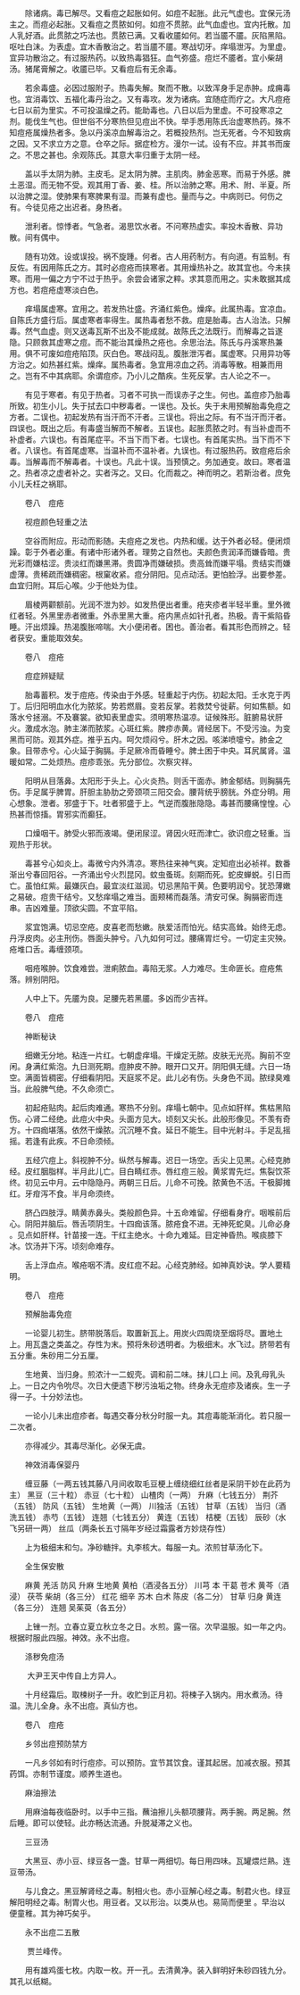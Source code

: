 <!-- { "loadSidebar": true } -->
　　除诸病。毒已解尽。又看痘之起胀如何。如痘不起胀。此元气虚也。宜保元汤主之。而痘必起胀。又看痘之贯脓如何。如痘不贯脓。此气血虚也。宜内托散。加人乳好酒。此贯脓之巧法也。贯脓已满。又看收靥如何。若当靥不靥。灰陷黑陷。呕吐白沫。为表虚。宜木香散治之。若当靥不靥。寒战切牙。痒塌泄泻。为里虚。宜异功散治之。有过服热药。以致热毒猖狂。血气弥盛。痘烂不靥者。宜小柴胡汤。猪尾膏解之。收靥已毕。又看痘后有无余毒。

　　若余毒盛。必因过服附子。热毒失解。聚而不散。以致浑身手足赤肿。成痈毒也。宜消毒饮、五福化毒丹治之。又有毒攻。发为诸病。宜随症而疗之。大凡痘疮七日以前为里实。不可投温燥之药。能助毒也。八日以后为里虚。不可投寒凉之剂。能伐生气也。但世俗不分寒热但见痘出不快。举手悉用陈氏治虚寒热药。殊不知痘疮属燥热者多。急以丹溪凉血解毒治之。若概投热剂。岂无死者。今不知致病之因。又不求立方之意。仓卒之际。据症检方。漫尔一试。设有不应。并其书而废之。不思之甚也。余观陈氏。其意大率归重于太阴一经。

　　盖以手太阴为肺。主皮毛。足太阴为脾。主肌肉。肺金恶寒。而易于外感。脾土恶湿。而无物不受。观其用丁香、姜、桂。所以治肺之寒。用术、附、半夏。所以治脾之湿。使肺果有寒脾果有湿。而兼有虚也。量而与之。中病则已。何伤之有。今徒见疮之出迟者。身热者。

　　泄利者。惊悸者。气急者。渴思饮水者。不问寒热虚实。率投木香散、异功散。间有偶中。

　　随有功效。设或误投。祸不旋踵。何者。古人用药制方。有向道。有监制。有反佐。有因用陈氏之方。其时必痘疮而挟寒者。其用燥热补之。故其宜也。今未挟寒。而用一偏之方宁不过于热乎。余尝会诸家之粹。求其意而用之。实未敢据其成方也。若痘疮虚寒淡白色。

　　痒塌属虚寒。宜用之。若发热壮盛。齐涌红紫色。燥痒。此属热毒。宜凉血。自陈氏方盛行后。属虚寒者率得生。属热毒者愁不救。痘是胎毒。古人治法。只解毒。然气血虚。则又送毒瓦斯不出及不能成就。故陈氏之法既行。而解毒之旨遂隐。只顾救其虚寒之痘。而不能治其燥热之疮也。余思治法。陈氏与丹溪寒热兼用。俱不可废如痘疮陷顶。灰白色。寒战闷乱。腹胀泄泻者。属虚寒。只用异功等方治之。如热甚红紫。燥痒。属热毒者。急宜用凉血之药。消毒等散。相兼而用之。岂有不中其病耶。余谓痘疹。乃小儿之酷疾。生死反掌。古人论之不一。

　　有见于寒者。有见于热者。习者不可执一而误赤子之生。何也。盖痘疹乃胎毒所致。初生小儿。失于拭去口中秽毒者。一误也。及长。失于未用预解胎毒免痘之方者。二误也。初起发热有当汗而不汗者。三误也。将出之际。有不当汗而汗者。四误也。既出之后。有毒盛当解而不解者。五误也。起胀贯脓之时。有当补虚而不补虚者。六误也。有首尾症平。不当下而下者。七误也。有首尾实热。当下而不下者。八误也。有首尾虚寒。当温补而不温补者。九误也。有过服热药。致痘疮后余毒。当解毒而不解毒者。十误也。凡此十误。当预慎之。务加通变。故曰。寒者温之。热者凉之虚者补之。实者泻之。又曰。化而裁之。神而明之。若斯治者。庶免小儿夭枉之祸耶。

　　卷八　痘疮

　　视痘颜色轻重之法

　　空谷而附应。形动而影随。夫痘疮之发也。内热和缓。达于外者必轻。便闭烦躁。彰于外者必重。有诸中形诸外者。理势之自然也。夫颜色贵润泽而嫌昏暗。贵光彩而嫌枯涩。贵淡红而嫌黑滞。贵圆净而嫌破损。贵高耸而嫌平塌。贵结实而嫌虚薄。贵稀疏而嫌稠密。根窠收紧。痘分阴阳。见点动活。更怕脸浮。出要参差。血宜归附。耳后心喉。少于他处为佳。

　　眉棱两颧额前。光润不泄为妙。如发热便出者重。疮夹疹者半轻半重。里外微红者轻。外黑里赤者微重。外赤里黑大重。疮内黑点如针孔者。热极。青干紫陷昏睡。汗出烦躁。热渴腹胀啼喘。大小便闭者。困也。善治者。看其形色而辨之。轻者获安。重能取效矣。

　　卷八　痘疮

　　痘症辨疑赋

　　胎毒蓄积。发于痘疮。传染由于外感。轻重起于内伤。初起太阳。壬水克于丙丁。后归阳明血水化为脓浆。势若燃眉。变若反掌。若救焚兮徙薪。何如焦额。如落水兮拯溺。不及褰裳。欲知表里虚实。须明寒热温凉。证候殊形。脏腑易状肝火。激成水泡。肺主涕而脓浆。心斑红紫。脾疹赤黄。肾经居下。不受污浊。为变黑而可防。观其外症。推乎五内。呵欠烦闷兮。肝木之因。咳涕喷嚏兮。肺金之象。目带赤兮。心火延于胸膈。手足厥冷而昏睡兮。脾土困于中央。耳尻属肾。温暖如常。二处烦热。痘疹乖张。先分部位。次察灾祥。

　　阳明从目落鼻。太阳形于头上。心火炎热。则舌干面赤。肺金郁结。则胸膈先伤。手足属乎脾胃。肝胆主胁肋之旁颈项三阳交会。腰背统乎膀胱。外症分明。用心想象。泄者。邪盛于下。吐者邪盛于上。气逆而腹胀隐隐。毒甚而腰痛惶惶。心热甚而惊搐。胃邪实而癫狂。

　　口燥咽干。肺受火邪而液竭。便闭尿涩。肾因火旺而津亡。欲识痘之轻重。当观热于形状。

　　毒甚兮心如炎上。毒微兮内外清凉。寒热往来神气爽。定知痘出必祯祥。数番渐出兮春回阳谷。一齐涌出兮火烈昆冈。蚊虫蚤斑。刻期而死。蛇皮蝉蜕。引日而亡。虽怕红紫。最嫌灰白。最宜淡红滋润。切忌黑陷干黄。色要明润兮。犹恐薄嫩之易破。痘贵干结兮。又愁痒塌之难当。面颊稀而磊落。清安可保。胸膈密而连串。吉凶难量。顶欲尖圆。不宜平陷。

　　浆宜饱满。切忌空疮。皮喜老而愁嫩。肤爱活而怕光。结实高耸。始终无虑。丹浮皮肉。必主刑伤。唇面头肿兮。八九如何可过。腰痛胃烂兮。一切定主灾殃。疮堆口舌。毒缠颈项。

　　咽疮喉肿。饮食难尝。泄痢脓血。毒陷无浆。人力难尽。生命匪长。痘疮焦落。辨别阴阳。

　　人中上下。先靥为良。足腰先若黑靥。多凶而少吉祥。

　　卷八　痘疮

　　神断秘诀

　　细嫩无分地。粘连一片红。七朝虚痒塌。干燥定无脓。皮肤无光亮。胸前不空闲。身满红紫泡。九日测死期。痘肿皮不肿。眼开口又开。阴阳俱无缝。六日一场空。满面皆稠密。仔细看阴阳。天庭浆不足。此儿必有伤。头身色不润。脓绿臭难当。此般脾气绝。不久命须亡。

　　初起疮贴肉。起后肉难通。寒热不分别。痒塌七朝中。见点如肝样。焦枯黑陷伤。心肾二经绝。此痘火中央。头面方见大。顷刻又尖长。此般形像见。不羡有奇方。十四痂堪落。依然干燥脓。沉沉睡不食。延日不能生。目中光射斗。手足乱摇摇。若逢有此疾。不日命须倾。

　　五经穴痘上。斜视肿不分。纵然与解毒。迟日一场空。舌尖上见黑。心经克肺经。皮红胭脂样。半月此儿亡。目白睛红赤。唇红痘三般。黄浆胃先烂。焦裂饮茶终。初见云中月。云中隐隐丹。两朝三日后。儿命不可挽。脓黄色不活。干极脚摊红。牙疳泻不食。半月命须终。

　　脐凸四肢浮。睛黄赤鼻头。类般颜色异。十五命难留。仔细看身疔。咽喉前后心。阴阳并脑后。唇舌项阴生。十四痂该落。脓疮食不进。无神死蛇臭。儿命必身 。见点如肝样。针苗接一连。干红主绝水。十命九难延。目定神昏热。喉痰膝下冰。饮汤并下泻。顷刻命难存。

　　舌上浮血点。喉疮咽不清。皮红痘不起。心经克肺经。如神真妙诀。学人要精明。

　　卷八　痘疮

　　预解胎毒免痘

　　一论婴儿初生。脐带脱落后。取置新瓦上。用炭火四周烧至烟将尽。置地土上。用瓦盏之类盖之。存性为末。预将朱砂透明者。为极细末。水飞过。脐带若有五分重。朱砂用二分五厘。

　　生地黄、当归身。煎浓汁一二蚬壳。调和前二味。抹儿口上 间。及乳母乳头上。一日之内令吮尽。次日大便遗下秽污浊垢之物。终身永无痘疹及诸疾。生一子得一子。十分妙法也。

　　一论小儿未出痘疹者。每遇交春分秋分时服一丸。其痘毒能渐消化。若只服一二次者。

　　亦得减少。其毒尽渐化。必保无虞。

　　神效消毒保婴丹

　　缠豆藤（一两五钱其藤八月间收取毛豆梗上缠绕细红丝者是采阴干妙在此药为主） 黑豆（三十粒） 赤豆（七十粒） 山楂肉（一两） 升麻（七钱五分） 荆芥（五钱） 防风（五钱） 生地黄（一两） 川独活（五钱） 甘草（五钱） 当归（酒洗五钱） 赤芍（五钱） 连翘（七钱五分） 黄连（五钱） 桔梗（五钱） 辰砂（水飞另研一两） 丝瓜（两条长五寸隔年岁经过霜露者方妙烧存性）

　　上为极细末和匀。净砂糖拌。丸李核大。每服一丸。浓煎甘草汤化下。

　　全生保安散

　　麻黄 羌活 防风 升麻 生地黄 黄柏（酒浸各五分） 川芎 本 干葛 苍术 黄芩（酒浸） 茯苓 柴胡（各三分） 红花 细辛 苏木 白术 陈皮（各二分） 甘草 归身 黄连（各三分） 连翘 吴茱萸（各五分）

　　上锉一剂。立春立夏立秋立冬之日。水煎。露一宿。次早温服。如一年之内。根据时服此四服。神效。永不出痘。

　　涤秽免痘汤

　　 大尹王天中传自上方异人。

　　十月经霜后。取楝树子一升。收贮到正月初。将楝子入锅内。用水煮汤。待温。洗儿全身。永不出痘。真仙方也。

　　卷八　痘疮

　　乡邻出痘预防禁方

　　一凡乡邻如有时行痘疹。可以预防。宜节其饮食。谨其起居。加减衣服。预其药饵。亦制节谨度。顺养生道也。

　　麻油擦法

　　用麻油每夜临卧时。以手中三指。蘸油擦儿头额项腰背。两手腕。两足腕。然后睡。即可以使轻。此亦畅达流通。升脱凝滞之义也。

　　三豆汤

　　大黑豆、赤小豆、绿豆各一盏。甘草一两细切。每日用四味。瓦罐煨烂熟。连豆带汤。

　　与儿食之。黑豆解肾经之毒。制相火也。赤小豆解心经之毒。制君火也。绿豆解阳明经之毒。制胃火也。用豆者。又以形治。以类从也。易简而便里 。早治以便童稚。其为神巧矣乎。

　　永不出痘二五散

　　 贾兰峰传。

　　用有雄鸡蛋七枚。内取一枚。开一孔。去清黄净。装入鲜明好朱砂四钱九分。其孔以纸糊。

